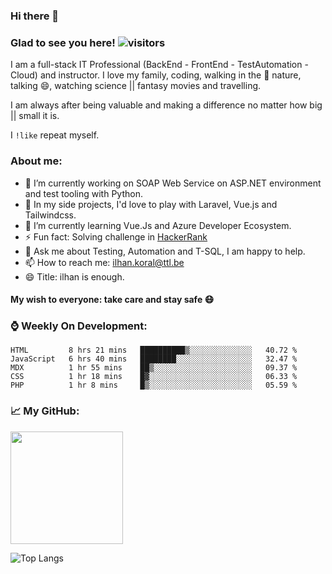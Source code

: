 ### Hi there 👋

<!--
**ikoral/ikoral** is a ✨ _special_ ✨ repository because its `README.md` (this file) appears on your GitHub profile.
-->

### Glad to see you here! ![visitors](https://visitor-badge.laobi.icu/badge?page_id=ikoral.ikoral)

I am a full-stack IT Professional (BackEnd - FrontEnd - TestAutomation - Cloud) and instructor. I love my family, coding, walking in the :herb: nature, talking 😄, watching science || fantasy movies and travelling.

I am always after being valuable and making a difference no matter how big || small it is.

I <code>!like</code> repeat myself.

### About me:
- 🔭 I’m currently working on SOAP Web Service on ASP.NET environment and test tooling with Python.
- 🔭 In my side projects, I'd love to play with Laravel, Vue.js and Tailwindcss.
- 🌱 I’m currently learning Vue.Js and Azure Developer Ecosystem.
- ⚡ Fun fact: Solving challenge in [HackerRank](https://www.hackerrank.com/ikoral)
- 💬 Ask me about Testing, Automation and T-SQL, I am happy to help.
- 📫 How to reach me: [ilhan.koral@ttl.be](mailto:ilhan.koral@ttl.be?subject=[Github])
- 😄 Title: ilhan is enough.

#### My wish to everyone: take care and stay safe :mask:

### :watch: Weekly On Development:
<!--START_SECTION:waka-->
```text
HTML         8 hrs 21 mins   ██████████▒░░░░░░░░░░░░░░   40.72 % 
JavaScript   6 hrs 40 mins   ████████░░░░░░░░░░░░░░░░░   32.47 % 
MDX          1 hr 55 mins    ██▒░░░░░░░░░░░░░░░░░░░░░░   09.37 % 
CSS          1 hr 18 mins    █▓░░░░░░░░░░░░░░░░░░░░░░░   06.33 % 
PHP          1 hr 8 mins     █▒░░░░░░░░░░░░░░░░░░░░░░░   05.59 % 
```
<!--END_SECTION:waka-->

### :chart_with_upwards_trend: My GitHub:
<img height="180em" src="https://github-readme-stats.vercel.app/api?username=ikoral&show_icons=true&hide_border=true&&count_private=true&include_all_commits=true" /></span>

![Top Langs](https://github-readme-stats.vercel.app/api/top-langs/?username=ikoral&layout=compact)



